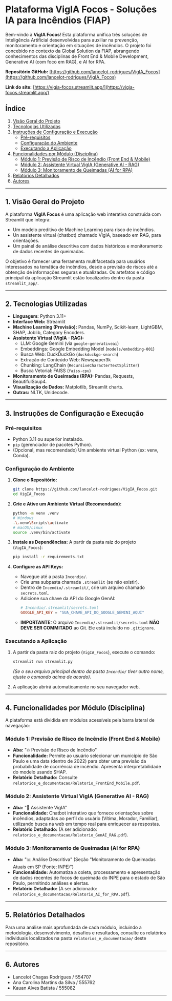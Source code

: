# Plataforma VigIA Focos - Soluções IA para Incêndios (FIAP)

Bem-vindo à **VigIA Focos**! Esta plataforma unifica três soluções de Inteligência Artificial desenvolvidas para auxiliar na prevenção, monitoramento e orientação em situações de incêndios. O projeto foi concebido no contexto da Global Solution da FIAP, abrangendo conhecimentos das disciplinas de Front End & Mobile Development, Generative AI (com foco em RAG), e AI for RPA.

**Repositório GitHub:** [https://github.com/lancelot-rodrigues/VigIA_Focos](https://github.com/lancelot-rodrigues/VigIA_Focos)

**Link do site:** [https://vigia-focos.streamlit.app/](https://vigia-focos.streamlit.app/)

## Índice

1.  [Visão Geral do Projeto](#visão-geral-do-projeto)
2.  [Tecnologias Utilizadas](#tecnologias-utilizadas)
3.  [Instruções de Configuração e Execução](#instruções-de-configuração-e-execução)
    *   [Pré-requisitos](#pré-requisitos)
    *   [Configuração do Ambiente](#configuração-do-ambiente)
    *   [Executando a Aplicação](#executando-a-aplicação)
4.  [Funcionalidades por Módulo (Disciplina)](#funcionalidades-por-módulo-disciplina)
    *   [Módulo 1: Previsão de Risco de Incêndio (Front End & Mobile)](#módulo-1-previsão-de-risco-de-incêndio-front-end--mobile)
    *   [Módulo 2: Assistente Virtual VigIA (Generative AI - RAG)](#módulo-2-assistente-virtual-vigia-generative-ai---rag)
    *   [Módulo 3: Monitoramento de Queimadas (AI for RPA)](#módulo-3-monitoramento-de-queimadas-ai-for-rpa)
5.  [Relatórios Detalhados](#relatórios-detalhados)
6.  [Autores](#autores)

---

## 1. Visão Geral do Projeto

A plataforma **VigIA Focos** é uma aplicação web interativa construída com Streamlit que integra:
*   Um modelo preditivo de Machine Learning para risco de incêndios.
*   Un assistente virtual (chatbot) chamado VigIA, baseado em RAG, para orientações.
*   Um painel de análise descritiva com dados históricos e monitoramento de dados recentes de queimadas.

O objetivo é fornecer uma ferramenta multifacetada para usuários interessados na temática de incêndios, desde a previsão de riscos até a obtenção de informações seguras e atualizadas. Os artefatos e código principal da aplicação Streamlit estão localizados dentro da pasta `streamlit_app/`.

---

## 2. Tecnologias Utilizadas

*   **Linguagem:** Python 3.11+
*   **Interface Web:** Streamlit
*   **Machine Learning (Previsão):** Pandas, NumPy, Scikit-learn, LightGBM, SHAP, Joblib, Category Encoders.
*   **Assistente Virtual (VigIA - RAG):**
    *   LLM: Google Gemini (via `google-generativeai`)
    *   Embeddings: Google Embedding Model (`models/embedding-001`)
    *   Busca Web: DuckDuckGo (`duckduckgo-search`)
    *   Extração de Conteúdo Web: Newspaper3k
    *   Chunking: LangChain (`RecursiveCharacterTextSplitter`)
    *   Busca Vetorial: FAISS (`faiss-cpu`)
*   **Monitoramento de Queimadas (RPA):** Pandas, Requests, BeautifulSoup4.
*   **Visualização de Dados:** Matplotlib, Streamlit charts.
*   **Outras:** NLTK, Unidecode.

---

## 3. Instruções de Configuração e Execução

### Pré-requisitos

*   Python 3.11 ou superior instalado.
*   `pip` (gerenciador de pacotes Python).
*   (Opcional, mas recomendado) Um ambiente virtual Python (ex: venv, Conda).

### Configuração do Ambiente

1.  **Clone o Repositório:**
    ```bash
    git clone https://github.com/lancelot-rodrigues/VigIA_Focos.git
    cd VigIA_Focos
    ```

2.  **Crie e Ative um Ambiente Virtual (Recomendado):**
    ```bash
    python -m venv .venv
    # Windows
    .\.venv\Scripts\activate
    # macOS/Linux
    source .venv/bin/activate
    ```

3.  **Instale as Dependências:**
    A partir da pasta raiz do projeto (`VigIA_Focos`):
    ```bash
    pip install -r requirements.txt
    ```

4.  **Configure as API Keys:**
    *   Navegue até a pasta `Incendio/`.
    *   Crie uma subpasta chamada `.streamlit` (se não existir).
    *   Dentro de `Incendio/.streamlit/`, crie um arquivo chamado `secrets.toml`.
    *   Adicione sua chave da API do Google GenAI:
        ```toml
        # Incendio/.streamlit/secrets.toml
        GOOGLE_API_KEY = "SUA_CHAVE_API_DO_GOOGLE_GEMINI_AQUI"
        ```
    *   **IMPORTANTE:** O arquivo `Incendio/.streamlit/secrets.toml` **NÃO DEVE SER COMMITADO** ao Git. Ele está incluído no `.gitignore`.

### Executando a Aplicação

1.  A partir da pasta raiz do projeto (`VigIA_Focos`), execute o comando:
    ```bash
    streamlit run streamlit.py 
    ```
    *(Se o seu arquivo principal dentro da pasta `Incendio/` tiver outro nome, ajuste o comando acima de acordo).*

2.  A aplicação abrirá automaticamente no seu navegador web.

---

## 4. Funcionalidades por Módulo (Disciplina)

A plataforma está dividida em módulos acessíveis pela barra lateral de navegação:

### Módulo 1: Previsão de Risco de Incêndio (Front End & Mobile)

*   **Aba:** "🔥 Previsão de Risco de Incêndio"
*   **Funcionalidade:** Permite ao usuário selecionar um município de São Paulo e uma data (dentro de 2022) para obter uma previsão da probabilidade de ocorrência de incêndio. Apresenta interpretabilidade do modelo usando SHAP.
*   **Relatório Detalhado:** Consulte `relatorios_e_documentacao/Relatorio_FrontEnd_Mobile.pdf`.

### Módulo 2: Assistente Virtual VigIA (Generative AI - RAG)

*   **Aba:** "💬 Assistente VigIA"
*   **Funcionalidade:** Chatbot interativo que fornece orientações sobre incêndios, adaptadas ao perfil do usuário (Vítima, Morador, Familiar), utilizando busca na web em tempo real para enriquecer as respostas.
*   **Relatório Detalhado:** (A ser adicionado: `relatorios_e_documentacao/Relatorio_GenAI_RAG.pdf`).

### Módulo 3: Monitoramento de Queimadas (AI for RPA)

*   **Aba:** "📊 Análise Descritiva" (Seção "Monitoramento de Queimadas Atuais em SP (Fonte: INPE)")
*   **Funcionalidade:** Automatiza a coleta, processamento e apresentação de dados recentes de focos de queimada do INPE para o estado de São Paulo, permitindo análises e alertas.
*   **Relatório Detalhado:** (A ser adicionado: `relatorios_e_documentacao/Relatorio_AI_for_RPA.pdf`).

---

## 5. Relatórios Detalhados

Para uma análise mais aprofundada de cada módulo, incluindo a metodologia, desenvolvimento, desafios e resultados, consulte os relatórios individuais localizados na pasta `relatorios_e_documentacao/` deste repositório.

---

## 6. Autores

*   Lancelot Chagas Rodrigues / 554707
*   Ana Carolina Martins da Silva / 555762
*   Kauan Alves Batista / 555082


---
